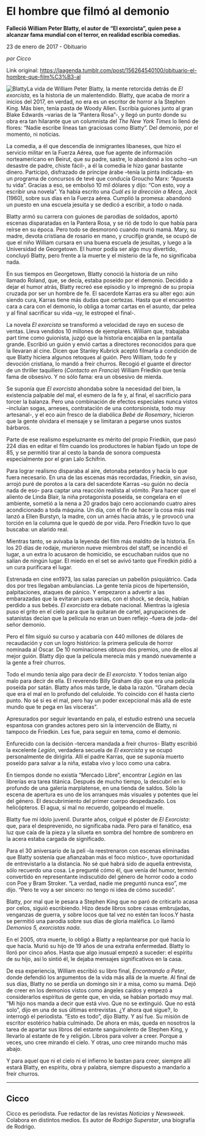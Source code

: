 # El hombre que filmó al demonio

**Falleció William Peter Blatty, el autor de “El exorcista”, quien pese a alcanzar fama mundial con el terror, en realidad escribía comedias.**

23 de enero de 2017 - Obituario

_por Cicco_

Link original: https://laagenda.tumblr.com/post/156264540100/obituario-el-hombre-que-film%C3%B3-al

![Blatty](https://64.media.tumblr.com/304307b9f15037ea95937b9f16b75599/tumblr_inline_pk0okhdPj61t6q87u_500.jpg)La
vida de William Peter Blatty, la mente retorcida detrás de *El
exorcista*,
es la historia de un malentendido. Blatty,
que acaba de morir a inicios del 2017, en verdad, no era es un
escritor de horror a la Stephen King. Más bien, tenía pasta de
Woody Allen. Escribía guiones junto al gran Blake Edwards –varias
de la “Pantera Rosa”-, y llegó un punto donde su obra era tan
hilarante que un columnista del *The
New York Times* lo
llenó de flores: “Nadie escribe líneas tan graciosas como
Blatty”. Del demonio, por el momento, ni noticias.

La
comedia, a él que descendía de inmigrantes libaneses, que hizo el
servicio militar en la Fuerza Aérea, que fue agente de información
norteamericano en Beirut, que su padre, sastre, lo abandonó a los
ocho –un desastre de padre, chiste fácil-, a él la comedia le
hizo ganar bastante dinero. Participó, disfrazado de príncipe árabe
–tenía la pinta indicada- en un programa de concursos de tevé que
conducía Groucho Marx: “Apuesta tu vida”. Gracias a eso, se
embolsó 10 mil dólares y dijo: “Con esto, voy a escribir una
novela”. Ya había escrito una *Cuál
es la dirección a Meca, Jack* (1960),
sobre sus días en la Fuerza aérea. Cumplió la promesa: abandonó
un puesto en una escuela jesuita y se dedicó a escribir, a todo o
nada. 


Blatty
armó su carrera con guiones de parodias de soldados,  aportó
escenas disparatadas en la Pantera Rosa, y se rió de todo lo que
había para reírse en su época. Pero todo se desmoronó cuando
murió mamá. Mary, su madre, devota cristiana de rosario en mano, y
crucifijo grande, se ocupó de que el niño William cursara en una
buena escuela de jesuitas, y luego a la Universidad de Georgetown. El
humor podía ser algo muy divertido, concluyó Blatty, pero frente a
la muerte y el misterio de la fe, no significaba nada. 


En sus
tiempos en Georgetown, Blatty conoció la historia de un niño
llamado Roland, que, se decía, estaba poseído por el demonio.
Decidido a dejar el humor atrás, Blatty recreó ese episodio y lo
impregnó de su propia cruzada por ser un hombre de fe. El sacerdote
Karras era su alter ego: aún siendo cura, Karras tiene más dudas
que certezas. Hasta que el encuentro cara a cara con el demonio, lo
obliga a tomar cartas en el asunto, dar pelea y al final sacrificar
su vida –uy, le estropeé el final-.

La
novela *El
exorcista* se
transformó a velocidad de rayo en suceso de ventas. Lleva vendidos
10 millones de ejemplares. William que, trabajaba part time como
guionista, juzgó que la historia encajaba en la pantalla grande.
Escribió un guión y envió cartas a directores reconocidos para que
la llevaran al cine. Dicen que Stanley Kubrick aceptó filmarla a
condición de que Blatty hiciera algunos retoques al guión. Pero
William, todo fe y devoción cristiana, lo mandó a freír churros.
Recogió el guante el director de un thriller taquillero (*Contacto
en Francia*)
William Friedkin que tenía fama de obsesivo. Y no sólo fama: era un
obsesivo de mierda. 


Se
suponía que *El
exorcista*
ahondaba sobre la necesidad del bien, la existencia palpable del mal,
el esmero de la fe y, al final, el sacrificio para torcer la balanza.
Pero una combinación de efectos especiales nunca vistos –incluían
sogas, arneses, contratación de una contorsionista, todo muy
artesanal-, y el eco aún fresco de la diabólica *Bebé
de Rosemary*,
hicieron que la gente olvidara el mensaje y se limitaran a pegarse
unos sustos bárbaros.

Parte
de ese realismo espeluznante es mérito del propio Friedkin, que pasó
224 días en editar el film cuando los productores le habían fijado
un tope de 85, y se permitió tirar al cesto la banda de sonora
compuesta especialmente por el gran Lalo Schifrin.

Para
lograr realismo disparaba al aire, detonaba petardos y hacía lo que
fuera necesario. En una de las escenas más recordadas, Friedkin, sin
aviso, arrojó puré de porotos a la cara del sacerdote Karras –su
guión no decía nada de eso- para captar una reacción realista al
vómito. Para hacer que el aliento de Linda Blair, la niña
protagonista poseída, se congelara en el ambiente, sometió a la
nena a 20 grados bajo cero accionando cuatro aires acondicionado a
toda máquina. Un día, con el fin de hacer la cosa más real lanzó
a Ellen Burstyn, la madre, con un arnés hacia atrás, y le provocó
una torción en la columna que le quedó de por vida. Pero Friedkin
tuvo lo que buscaba: un alarido real. 


Mientras
tanto, se avivaba la leyenda del film más maldito de la historia. En
los 20 días de rodaje, murieron nueve miembros del staff, se
incendió el lugar, a un extra lo acusaron de homicidio, se
escuchaban ruidos que no salían de ningún lugar.  El miedo en el
set se avivó tanto que Firedkin pidió a un cura purificara el
lugar.

Estrenada
en cine en1973, las salas parecían un pabellón psiquiátrico. Cada
dos por tres llegaban ambulancias. La gente tenía picos de
hipertensión, palpitaciones, ataques de pánico. Y empezaron a
advertir a las embarazadas que la evitaran pues varias, con el shock,
se decía, habían perdido a sus bebés. *El
exorcista*
era debate nacional. Mientras la iglesia puso el grito en el cielo
para que la quitaran de cartel, agrupaciones de satanistas decían
que la película no eran un buen reflejo –fuera de joda-  del señor
demonio. 


Pero
el film siguió su curso y acabaría con 440 millones de dólares de
recaudación y con un logro histórico: la primera película de
horror nominada al Oscar. De 10 nominaciones obtuvo dos premios, uno
de ellos al mejor guión. Blatty dijo que la película merecía más
y mandó nuevamente a la gente a freír churros. 


Todo
el mundo tenía algo para decir de *El
exorcista*.
Y todos tenían algo malo para decir de ella. El reverendo Billy
Graham dijo que era una película poseída por satán. Blatty
años más tarde, le daba la razón. “Graham
decía que era el mal en lo profundo del celuloide. Yo coincido con
él hasta cierto punto. No sé si es el mal, pero hay un poder
excepcional más allá de este mundo que te pega en las vísceras”.



Apresurados
por seguir levantando en pala, el estudio estrenó una secuela
espantosa con grandes actores pero sin la intervención de Blatty, ni
tampoco de Friedkin. Les fue, para seguir en tema, como el demonio.

Enfurecido
con la decisión –tercera mandada a freír churros- Blatty escribió
la excelente *Legión*,
verdadera secuela de *El
exorcista*
y se ocupó personalmente de dirigirla. Allí el padre Karras, que se
suponía muerto poseído para salvar a la niña, estaba vivo y loco
como una cabra.  


En
tiempos donde no existía “Mercado Libre”, encontrar *Legión*
en las librerías era tarea titánica. Después de mucho tiempo, la
descubrí en lo profundo de una galería marplatense, en una tienda
de saldos. Sólo la escena de apertura es uno de los arranques más
visuales y potentes que leí del género. El descubrimiento del
primer cuerpo despedazado. Los helicópteros. El agua, si mal no
recuerdo, golpeando el muelle. 


Blatty
fue mi ídolo juvenil. Durante años, colgué el póster de *El
Exorcista*:
que, para el desprevenido, no significaba nada. Pero para el
fanático, esa luz que caía de la pieza y la silueta en sombra del
hombre de sombrero en la acera estaba cargada de significado. 


Para
el 30 aniversario de la peli –la reestrenaron con escenas
eliminadas que Blatty sostenía que afianzaban más el foco místico-,
tuve oportunidad de entrevistarlo a la distancia. No sé qué habrá
sido de aquella entrevista, sólo recuerdo una cosa. Le pregunté
cómo él, que venía del humor, terminó convertido en representante
indiscutido del género de horror codo a codo con Poe y Bram Stroker.
“La verdad, nadie me preguntó nunca eso”, me dijo. “Pero te
voy a ser sincero: no tengo ni idea de cómo sucedió”.

Blatty,
por mal que le pesara a Stephen King que no paró de criticarlo acasa
por celos, siguió escribiendo. Hizo desde libros sobre casas
embrujadas, venganzas de guerra, y
sobre locos que tal vez no estén tan locos.Y hasta se permitió una
parodia sobre sus días de gloria maléfica. Lo llamó *Demonios
5, exorcistas nada*.



En
el 2005, otra muerte, lo obligó a Blatty a replantearse por qué
hacía lo que hacía. Murió su hijo de 19 años de una extraña
enfermedad. Blatty lo lloró por cinco años. Hasta que algo inusual
empezó a suceder: el espíritu de su hijo, así lo sintió él, le
dejaba mensajes significativos en la casa. 


De
esa experiencia, William escribió su libro final, *Encontrando
a Peter*,
donde defendió los argumentos de la vida más allá de la muerte. Al
final de sus días, Blatty  no se perdía un domingo sin ir a misa,
como su mamá. Dejó
de creer en los demonios vistos como ángeles caídos y empezó a
considerarlos espíritus de gente que, en vida, se habían portado
muy mal. “Mi
hijo nos manda a decir que está vivo. Que no se extinguió. Que no
está solo”, dijo en una de sus últimas entrevistas. ¿Y ahora qué
sigue?, lo interrogó el periodista. “Esto es todo”, dijo Blatty.
Y así fue. Su misión de escritor esotérico había culminado. De
ahora en más, queda en nosotros la tarea de apartar sus libros del
estante sanguinolento de Stephen King, y llevarlo al estante de fe y
religión. Libros para volver a creer. Porque a veces, uno cree
mirando el cielo. Y otras, uno cree mirando mucho más abajo. 


Y
para aquel que ni el cielo ni el infierno le bastan para creer,
siempre allí estará Blatty, en espíritu, obra y palabra, siempre
dispuesto a mandarlo a freír churros.



---

 Cicco
------

 Cicco es periodista. Fue redactor de las revistas *Noticias* y *Newsweek*. Colabora en distintos medios. Es autor de *Rodrigo Superstar*, una biografía de Rodrigo. 

